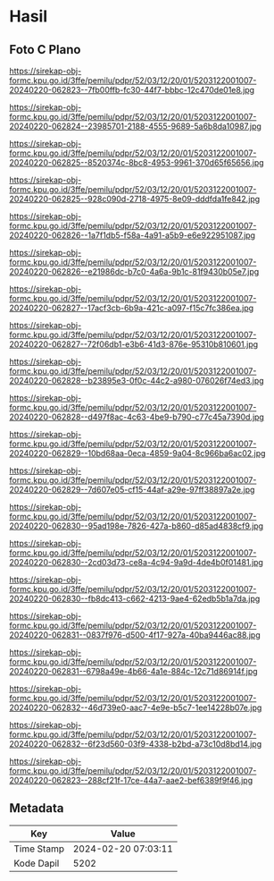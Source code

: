 # Hasil

## Foto C Plano

https://sirekap-obj-formc.kpu.go.id/3ffe/pemilu/pdpr/52/03/12/20/01/5203122001007-20240220-062823--7fb00ffb-fc30-44f7-bbbc-12c470de01e8.jpg

https://sirekap-obj-formc.kpu.go.id/3ffe/pemilu/pdpr/52/03/12/20/01/5203122001007-20240220-062824--23985701-2188-4555-9689-5a6b8da10987.jpg

https://sirekap-obj-formc.kpu.go.id/3ffe/pemilu/pdpr/52/03/12/20/01/5203122001007-20240220-062825--8520374c-8bc8-4953-9961-370d65f65656.jpg

https://sirekap-obj-formc.kpu.go.id/3ffe/pemilu/pdpr/52/03/12/20/01/5203122001007-20240220-062825--928c090d-2718-4975-8e09-dddfda1fe842.jpg

https://sirekap-obj-formc.kpu.go.id/3ffe/pemilu/pdpr/52/03/12/20/01/5203122001007-20240220-062826--1a7f1db5-f58a-4a91-a5b9-e6e922951087.jpg

https://sirekap-obj-formc.kpu.go.id/3ffe/pemilu/pdpr/52/03/12/20/01/5203122001007-20240220-062826--e21986dc-b7c0-4a6a-9b1c-81f9430b05e7.jpg

https://sirekap-obj-formc.kpu.go.id/3ffe/pemilu/pdpr/52/03/12/20/01/5203122001007-20240220-062827--17acf3cb-6b9a-421c-a097-f15c7fc386ea.jpg

https://sirekap-obj-formc.kpu.go.id/3ffe/pemilu/pdpr/52/03/12/20/01/5203122001007-20240220-062827--72f06db1-e3b6-41d3-876e-95310b810601.jpg

https://sirekap-obj-formc.kpu.go.id/3ffe/pemilu/pdpr/52/03/12/20/01/5203122001007-20240220-062828--b23895e3-0f0c-44c2-a980-076026f74ed3.jpg

https://sirekap-obj-formc.kpu.go.id/3ffe/pemilu/pdpr/52/03/12/20/01/5203122001007-20240220-062828--d497f8ac-4c63-4be9-b790-c77c45a7390d.jpg

https://sirekap-obj-formc.kpu.go.id/3ffe/pemilu/pdpr/52/03/12/20/01/5203122001007-20240220-062829--10bd68aa-0eca-4859-9a04-8c966ba6ac02.jpg

https://sirekap-obj-formc.kpu.go.id/3ffe/pemilu/pdpr/52/03/12/20/01/5203122001007-20240220-062829--7d607e05-cf15-44af-a29e-97ff38897a2e.jpg

https://sirekap-obj-formc.kpu.go.id/3ffe/pemilu/pdpr/52/03/12/20/01/5203122001007-20240220-062830--95ad198e-7826-427a-b860-d85ad4838cf9.jpg

https://sirekap-obj-formc.kpu.go.id/3ffe/pemilu/pdpr/52/03/12/20/01/5203122001007-20240220-062830--2cd03d73-ce8a-4c94-9a9d-4de4b0f01481.jpg

https://sirekap-obj-formc.kpu.go.id/3ffe/pemilu/pdpr/52/03/12/20/01/5203122001007-20240220-062830--fb8dc413-c662-4213-9ae4-62edb5b1a7da.jpg

https://sirekap-obj-formc.kpu.go.id/3ffe/pemilu/pdpr/52/03/12/20/01/5203122001007-20240220-062831--0837f976-d500-4f17-927a-40ba9446ac88.jpg

https://sirekap-obj-formc.kpu.go.id/3ffe/pemilu/pdpr/52/03/12/20/01/5203122001007-20240220-062831--6798a49e-4b66-4a1e-884c-12c71d86914f.jpg

https://sirekap-obj-formc.kpu.go.id/3ffe/pemilu/pdpr/52/03/12/20/01/5203122001007-20240220-062832--46d739e0-aac7-4e9e-b5c7-1ee14228b07e.jpg

https://sirekap-obj-formc.kpu.go.id/3ffe/pemilu/pdpr/52/03/12/20/01/5203122001007-20240220-062832--6f23d560-03f9-4338-b2bd-a73c10d8bd14.jpg

https://sirekap-obj-formc.kpu.go.id/3ffe/pemilu/pdpr/52/03/12/20/01/5203122001007-20240220-062823--288cf21f-17ce-44a7-aae2-bef6389f9f46.jpg


## Metadata

| Key        | Value               |
| ---------- | ------------------- |
| Time Stamp | 2024-02-20 07:03:11 |
| Kode Dapil | 5202                |




